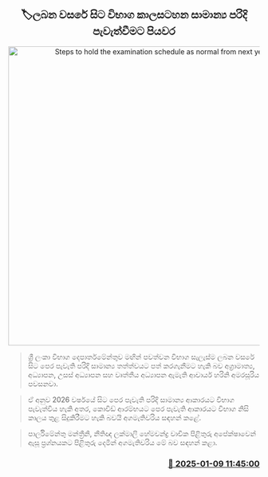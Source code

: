 <p align='center'><b><h2 align='center' title='Steps to hold the examination schedule as normal from next year'>🏷ලබන වසරේ සිට විභාග කාලසටහන සාමාන්‍ය පරිදි පැවැත්වීමට පියවර</h2></b></p>
<p align='center'><img src='https://helakuru.sgp1.cdn.digitaloceanspaces.com/esana/images/lib/school-students[1].jpg' width='600' alt='Steps to hold the examination schedule as normal from next year'></p>

> ශ්‍රී ලංකා විභාග දෙපාර්තමේන්තුව මඟින් පවත්වන විභාග සැලැස්ම ලබන වසරේ සිට පෙර පැවැති පරිදි සාමාන්‍ය තත්ත්වයට පත් කරගැනීමට හැකි බව අග්‍රාමාත්‍ය, අධ්‍යාපන, උසස් අධ්‍යාපන සහ වෘත්තීය අධ්‍යාපන ඇමැති ආචාර්ය හරිනි අමරසූරිය පවසනවා.

> ඒ අනුව 2026 වර්ෂයේ සිට පෙර පැවැති පරිදි සාමාන්‍ය ආකාරයට විභාග පැවැත්විය හැකි අතර, කොවිඩ් ආරම්භයට පෙර පැවැති ආකාරයට විභාග නිසි කාලය තුළ සිදුකිරීමට හැකි බවයි අගමැතිවරිය සඳහන් කළේ.

> පාර්ලිමේන්තු මන්ත්‍රීනි, නීතිඥ ලක්මාලි හේමචන්ද්‍ර වාචික පිළිතුරු අපේක්ෂාවෙන් ඇසූ ප්‍රශ්නයකට පිළිතුරු දෙමින් අගමැතිවරිය මේ බව සඳහන් කළා. 



<h3 align='right'><a href='https://www.helakuru.lk/esana/p/106458/'>📅 2025-01-09 11:45:00</a></h3>
